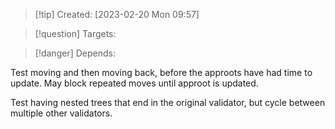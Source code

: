 
>[!tip] Created: [2023-02-20 Mon 09:57]

>[!question] Targets: 

>[!danger] Depends: 

Test moving and then moving back, before the approots have had time to update.
May block repeated moves until approot is updated.

Test having nested trees that end in the original validator, but cycle between multiple other validators.